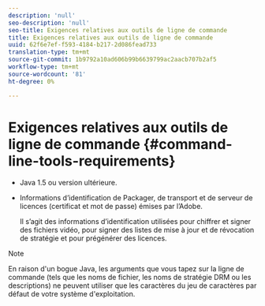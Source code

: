 ```yaml
---
description: 'null'
seo-description: 'null'
seo-title: Exigences relatives aux outils de ligne de commande
title: Exigences relatives aux outils de ligne de commande
uuid: 62f6e7ef-f593-4184-b217-2d086fead733
translation-type: tm+mt
source-git-commit: 1b9792a10ad606b99b6639799ac2aacb707b2af5
workflow-type: tm+mt
source-wordcount: '81'
ht-degree: 0%

---
```



# Exigences relatives aux outils de ligne de commande {#command-line-tools-requirements}

* Java 1.5 ou version ultérieure.
* Informations d’identification de Packager, de transport et de serveur de licences (certificat et mot de passe) émises par l’Adobe.

   Il s’agit des informations d’identification utilisées pour chiffrer et signer des fichiers vidéo, pour signer des listes de mise à jour et de révocation de stratégie et pour prégénérer des licences.

>[!NOTE]
>
>En raison d&#39;un bogue Java, les arguments que vous tapez sur la ligne de commande (tels que les noms de fichier, les noms de stratégie DRM ou les descriptions) ne peuvent utiliser que les caractères du jeu de caractères par défaut de votre système d&#39;exploitation.